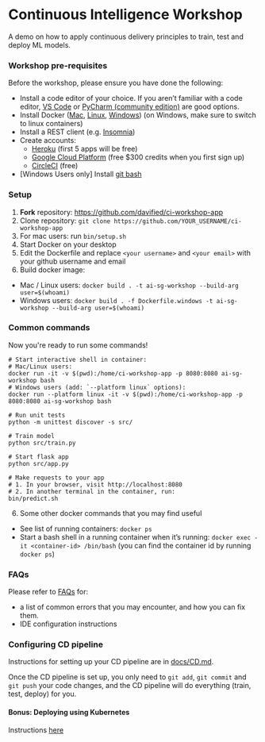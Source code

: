 # Continuous Intelligence Workshop

A demo on how to apply continuous delivery principles to train, test and deploy ML models.

### Workshop pre-requisites

Before the workshop, please ensure you have done the following:
- Install a code editor of your choice. If you aren’t familiar with a code editor, [VS Code](https://code.visualstudio.com/) or [PyCharm (community edition)](https://www.jetbrains.com/pycharm/download/) are good options.
- Install Docker ([Mac](https://docs.docker.com/docker-for-mac/install/), [Linux](https://docs.docker.com/install/linux/docker-ce/ubuntu/), [Windows](https://docs.docker.com/docker-for-windows/install/)) (on Windows, make sure to switch to linux containers)
- Install a REST client (e.g. [Insomnia](https://insomnia.rest/))
- Create accounts:
  - [Heroku](https://heroku.com) (first 5 apps will be free) 
  - [Google Cloud Platform](https://cloud.google.com) (free $300 credits when you first sign up)
  - [CircleCI](https://circleci.com) (free)
- [Windows Users only] Install [git bash](https://gitforwindows.org/)

### Setup

1. **Fork** repository: https://github.com/davified/ci-workshop-app
2. Clone repository: `git clone https://github.com/YOUR_USERNAME/ci-workshop-app`
3. For mac users: run `bin/setup.sh`
3. Start Docker on your desktop
4. Edit the Dockerfile and replace `<your username>` and `<your email>` with your github username and email
4. Build docker image: 
  - Mac / Linux users: `docker build . -t ai-sg-workshop --build-arg user=$(whoami)`
  - Windows users: `docker build . -f Dockerfile.windows -t ai-sg-workshop --build-arg user=$(whoami)`

### Common commands

Now you're ready to run some commands!

```shell
# Start interactive shell in container:
# Mac/Linux users:
docker run -it -v $(pwd):/home/ci-workshop-app -p 8080:8080 ai-sg-workshop bash
# Windows users (add: `--platform linux` options):
docker run --platform linux -it -v $(pwd):/home/ci-workshop-app -p 8080:8080 ai-sg-workshop bash

# Run unit tests
python -m unittest discover -s src/

# Train model
python src/train.py

# Start flask app
python src/app.py

# Make requests to your app
# 1. In your browser, visit http://localhost:8080
# 2. In another terminal in the container, run:
bin/predict.sh

```

6. Some other docker commands that you may find useful
- See list of running containers: `docker ps`
- Start a bash shell in a running container when it’s running: `docker exec -it <container-id> /bin/bash` (you can find the container id by running `docker ps`)

### FAQs

Please refer to [FAQs](./docs/FAQs.md) for:
- a list of common errors that you may encounter, and how you can fix them.
- IDE configuration instructions

### Configuring CD pipeline

Instructions for setting up your CD pipeline are in [docs/CD.md](./docs/CD.md).

Once the CD pipeline is set up, you only need to `git add`, `git commit` and `git push` your code changes, and the CD pipeline will do everything (train, test, deploy) for you.

#### Bonus: Deploying using Kubernetes

Instructions [here](./docs/deploy_to_kubernetes.md)